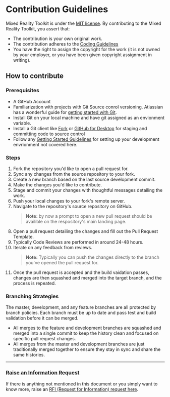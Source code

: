 # Contribution Guidelines

Mixed Reality Toolkit is under the [MIT license](https://github.com/nunit/nunit/blob/master/LICENSE.txt). By contributing to the Mixed Reality Toolkit, you assert that:

* The contribution is your own original work.
* The contribution adheres to the [Coding Guidelines](articles/A01-CodingGuidelines.md)
* You have the right to assign the copyright for the work (it is not owned by your employer, or
  you have been given copyright assignment in writing).

## How to contribute

### Prerequisites

* A GitHub Account
* Familiarization with projects with Git Source conrol versioning. Atlassian has a wonderful guide for [getting started with Git](https://www.atlassian.com/git).
* Install Git on your local machine and have git assigned as an envionment variable.
* Install a Git client like [Fork](https://git-fork.com/) or [GitHub for Desktop](https://desktop.github.com/) for staging and committing code to source control
* Follow any [Getting Started Guidelines](articles\00-GettingStarted.md#prerequisites) for setting up your development envrionment not covered here.

### Steps

1. Fork the repository you'd like to open a pull request for.
2. Sync any changes from the source repository to your fork.
3. Create a new branch based on the last source development commit.
4. Make the changes you'd like to contribute.
5. Stage and commit your changes with thoughtful messages detailing the work.
6. Push your local changes to your fork's remote server.
7. Navigate to the repository's source repository on GitHub.
    > **Note:** by now a prompt to open a new pull request should be availible on the respository's main landing page.
8. Open a pull request detailing the changes and fill out the Pull Request Template.
9. Typically Code Reviews are performed in around 24-48 hours.
10. Iterate on any feedback from reviews.
    > **Note:** Typically you can push the changes directly to the branch you've opened the pull request for.
11. Once the pull request is accepted and the build vaidation passes, changes are then squashed and merged into the target branch, and the process is repeated.

### Branching Strategies

The master, development, and any feature branches are all protected by branch policies. Each branch must be up to date and pass test and build validation before it can be merged.

* All merges to the feature and development branches are squashed and merged into a single commit to keep the history clean and focused on specific pull request changes.
* All merges from the master and development branches are just traditionally merged together to ensure they stay in sync and share the same histories.

---

### [**Raise an Information Request**](https://github.com/XRTK/XRTK-Core/issues/new?assignees=&labels=question&template=request_for_information.md&title=)

If there is anything not mentioned in this document or you simply want to know more, raise an [RFI (Request for Information) request here](https://github.com/XRTK/XRTK-Core/issues/new?assignees=&labels=question&template=request_for_information.md&title=).
